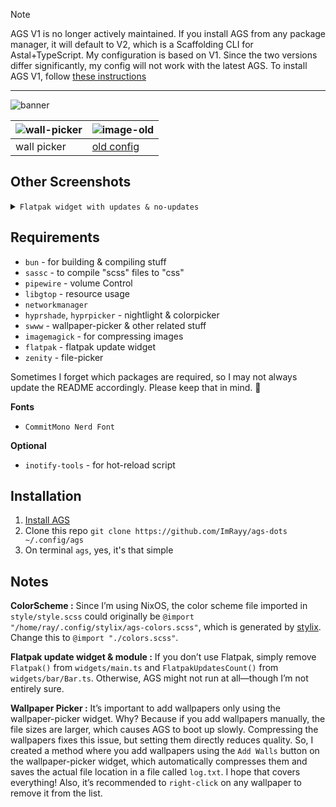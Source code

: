 > [!NOTE]
> AGS V1 is no longer actively maintained. If you install AGS from any package manager, it will default to V2, which is a Scaffolding CLI for Astal+TypeScript. My configuration is based on V1. Since the two versions differ significantly, my config will not work with the latest AGS. To install AGS V1, follow [these instructions](https://github.com/ImRayy/ags-dots/issues/3#issuecomment-2563322949)
---

![banner](https://ik.imagekit.io/rayshold/dotfiles/hyprland-gruvbox-02.png?updatedAt=1736094024314)

|![wall-picker](https://ik.imagekit.io/rayshold/dotfiles/ags/2024-11-04-134310_hyprshot.png?updatedAt=1730733654687)|![image-old](https://ik.imagekit.io/rayshold/dotfiles/ags/2024-11-04-133359_hyprshot.png?updatedAt=1730733654701)|
|---|---|
|wall picker|[old config](https://github.com/ImRayy/ags-dots/tree/square-border) |

## Other Screenshots

<details>
    <summary><code>Flatpak widget with updates & no-updates</code></summary>
    <table>
      <tr>
        <td>
          <img src="https://ik.imagekit.io/rayshold/dotfiles/ags/ags-flatpakt.png?updatedAt=1730780831581" alt="flatpak full">
        </td>
        <td>
          <img src="https://ik.imagekit.io/rayshold/dotfiles/ags/flatpak-empty.png?updatedAt=1730781288069" alt="flatpak empty">
        </td>
      </tr>
      <tr>
        <td align="center">With Updates</td>
        <td align="center">No Updates</td>
      </tr>
    </table>
</details>



## Requirements

- `bun` - for building & compiling stuff
- `sassc` - to compile "scss" files to "css"
- `pipewire` - volume Control
- `libgtop` - resource usage
- `networkmanager`
- `hyprshade`, `hyprpicker` - nightlight & colorpicker
- `swww` - wallpaper-picker & other related stuff
- `imagemagick` - for compressing images
- `flatpak` - flatpak update widget
- `zenity` - file-picker

Sometimes I forget which packages are required, so I may not always update the README accordingly. Please keep that in mind. 🙈

**Fonts**

- `CommitMono Nerd Font`

**Optional**

- `inotify-tools` - for hot-reload script

## Installation

1. [Install AGS](https://aylur.github.io/ags-docs/config/installation/)
2. Clone this repo `git clone https://github.com/ImRayy/ags-dots ~/.config/ags`
3. On terminal `ags`, yes, it's that simple

## Notes

**ColorScheme :** Since I’m using NixOS, the color scheme file imported in `style/style.scss` could originally be `@import "/home/ray/.config/stylix/ags-colors.scss"`, which is generated by [stylix](https://github.com/danth/stylix). Change this to `@import "./colors.scss"`.

**Flatpak update widget & module :**  If you don’t use Flatpak, simply remove `Flatpak()` from `widgets/main.ts` and `FlatpakUpdatesCount()` from `widgets/bar/Bar.ts`. Otherwise, AGS might not run at all—though I’m not entirely sure.

**Wallpaper Picker :** It’s important to add wallpapers only using the wallpaper-picker widget. Why? Because if you add wallpapers manually, the file sizes are larger, which causes AGS to boot up slowly. Compressing the wallpapers fixes this issue, but setting them directly reduces quality. So, I created a method where you add wallpapers using the `Add Walls` button on the wallpaper-picker widget, which automatically compresses them and saves the actual file location in a file called `log.txt`. I hope that covers everything! Also, it’s recommended to `right-click` on any wallpaper to remove it from the list.
